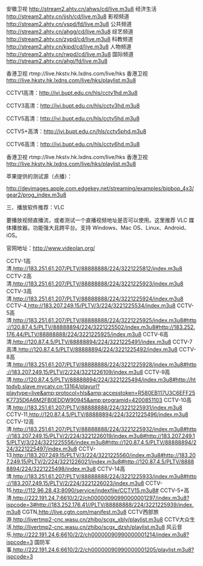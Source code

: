 安徽卫视 http://stream2.ahtv.cn/ahws/cd/live.m3u8
经济生活 http://stream2.ahtv.cn/jjsh/cd/live.m3u8
影视频道 http://stream2.ahtv.cn/yspd/fd/live.m3u8
公共频道 http://stream2.ahtv.cn/ahgg/cd/live.m3u8
综艺频道 http://stream2.ahtv.cn/zypd/cd/live.m3u8
科教频道 http://stream2.ahtv.cn/kjpd/cd/live.m3u8
人物频道 http://stream2.ahtv.cn/rwpd/cd/live.m3u8
国际频道 http://stream2.ahtv.cn/ahgj/fd/live.m3u8

香港卫视 rtmp://live.hkstv.hk.lxdns.com/live/hks
香港卫视 http://live.hkstv.hk.lxdns.com/live/hks/playlist.m3u8


CCTV1高清：http://ivi.bupt.edu.cn/hls/cctv1hd.m3u8

CCTV3高清：http://ivi.bupt.edu.cn/hls/cctv3hd.m3u8

CCTV5高清：http://ivi.bupt.edu.cn/hls/cctv5hd.m3u8

CCTV5+高清：http://ivi.bupt.edu.cn/hls/cctv5phd.m3u8

CCTV6高清：http://ivi.bupt.edu.cn/hls/cctv6hd.m3u8

香港卫视 rtmp://live.hkstv.hk.lxdns.com/live/hks
香港卫视 http://live.hkstv.hk.lxdns.com/live/hks/playlist.m3u8

苹果提供的测试源（点播）：

http://devimages.apple.com.edgekey.net/streaming/examples/bipbop_4x3/gear2/prog_index.m3u8

三、播放软件推荐：VLC

要播放视频直播流，或者测试一个直播视频地址是否可以使用。这里推荐 VLC 媒体播放器。功能强大且跨平台。支持 Windows、Mac OS、Linux、Android、iOS。

官网地址：http://www.videolan.org/

CCTV-1高清,http://183.251.61.207/PLTV/88888888/224/3221225812/index.m3u8
CCTV-2高清,http://183.251.61.207/PLTV/88888888/224/3221225923/index.m3u8
CCTV-3高清,http://183.251.61.207/PLTV/88888888/224/3221225924/index.m3u8
CCTV-4,http://183.207.249.15/PLTV/3/224/3221225534/index.m3u8
CCTV-5高清,http://183.251.61.207/PLTV/88888888/224/3221225925/index.m3u8#http://120.87.4.5/PLTV/88888894/224/3221225502/index.m3u8#http://183.252.176.44/PLTV/88888888/224/3221225925/index.m3u8
CCTV-6高清,http://120.87.4.5/PLTV/88888894/224/3221225491/index.m3u8
CCTV-7高清,http://120.87.4.5/PLTV/88888894/224/3221225492/index.m3u8
CCTV-8高清,http://183.251.61.207/PLTV/88888888/224/3221225928/index.m3u8#http://183.207.249.15/PLTV/2/224/3221226109/index.m3u8
CCTV-9高清,http://120.87.4.5/PLTV/88888894/224/3221225494/index.m3u8#http://httpdvb.slave.mycatv.cn:13164/playurl?playtype=live&amp;protocol=hls&amp;accesstoken=R580EB117U3C6EFF25K7735D6A6M2FB0EDDW90945&amp;programid=4200851103
CCTV-10高清,http://183.251.61.207/PLTV/88888888/224/3221225931/index.m3u8
CCTV-11,http://120.87.4.5/PLTV/88888894/224/3221225496/index.m3u8
CCTV-12高清,http://183.251.61.207/PLTV/88888888/224/3221225932/index.m3u8#http://183.207.249.15/PLTV/2/224/3221226019/index.m3u8#http://183.207.249.15/PLTV/3/224/3221225556/index.m3u8#http://120.87.4.5/PLTV/88888894/224/3221225497/index.m3u8
CCTV-13,http://183.207.249.15/PLTV/3/224/3221225560/index.m3u8#http://183.207.249.15/PLTV/2/224/3221226021/index.m3u8#http://120.87.4.5/PLTV/88888894/224/3221225498/index.m3u8
CCTV-14高清,http://183.251.61.207/PLTV/88888888/224/3221225933/index.m3u8#http://183.207.249.15/PLTV/2/224/3221226023/index.m3u8
CCTV-15,http://112.96.28.43:8090/service/indexfile/CCTV15.m3u8#
CCTV-5+高清,http://222.191.24.7:6610/2/2/ch00000090990000001297/index.m3u8?ispcode=3#http://183.252.176.41//PLTV/88888888/224/3221225939/index.m3u8
CGTN,http://live.cgtn.com/manifest.m3u8
CCTV西部旅游,http://livertmp2-cnc.wasu.cn/zhibo/scgx_xbly/playlist.m3u8
CCTV大众生活,http://livertmp2-cnc.wasu.cn/zhibo/scgx_dzsh/playlist.m3u8
风云音乐,http://222.191.24.6:6610/2/2/ch00000090990000001214/index.m3u8?ispcode=3
国防军事,http://222.191.24.6:6610/2/2/ch00000090990000001205/playlist.m3u8?ispcode=3